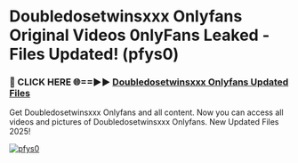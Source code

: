 # Doubledosetwinsxxx Onlyfans Original Videos 0nlyFans Leaked - Files Updated! (pfys0)

<h3>🔴 CLICK HERE 🌐==►► <a href="https://tinyurl.com/2m67pmp6" rel="nofollow">Doubledosetwinsxxx Onlyfans Updated Files</a></h3>

Get Doubledosetwinsxxx Onlyfans and all content. Now you can access all videos and pictures of Doubledosetwinsxxx Onlyfans. New Updated Files 2025!

[![pfys0](https://i.imgur.com/H4QAA4z.gif)](https://tinyurl.com/2m67pmp6)